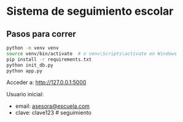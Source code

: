 
# Sistema de seguimiento escolar

## Pasos para correr
```bash
python -m venv venv
source venv/bin/activate  # o venv\Scripts\activate en Windows
pip install -r requirements.txt
python init_db.py
python app.py
```
Acceder a: http://127.0.0.1:5000

Usuario inicial:
- email: asesora@escuela.com
- clave: clave123
#   s e g u i m i e n t o  
 